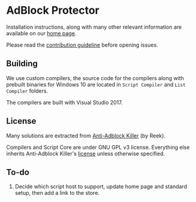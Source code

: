 # AdBlock Protector

Installation instructions, along with many other relevant information are available on our 
[home page](http://jspenguin2017.github.io/AdBlockProtector/). 

Please read the [contribution guideline](https://github.com/jspenguin2017/AdBlockProtector/blob/master/CONTRIBUTING.MD) 
before opening issues. 

## Building

We use custom compilers, the source code for the compilers along with prebuilt binaries for Windows 10 are 
located in `Script Compiler` and `List Compiler` folders. 

The compilers are built with Visual Studio 2017. 

## License

Many solutions are extracted from [Anti-Adblock Killer](https://github.com/reek/anti-adblock-killer) (by Reek). 

Compilers and Script Core are under GNU GPL v3 license. Everything else inherits Anti-Adblock Killer's 
[license](https://github.com/reek/anti-adblock-killer/blob/master/LICENSE) unless otherwise specified. 

## To-do

1. Decide which script host to support, update home page and standard setup, then add a link to the store. 
